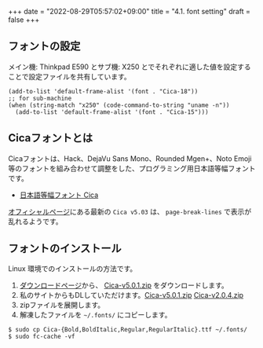 +++
date = "2022-08-29T05:57:02+09:00"
title = "4.1. font setting"
draft = false
+++
## フォントの設定
メイン機: Thinkpad E590 とサブ機: X250 とでそれぞれに適した値を設定することで設定ファイルを共有しています。

```elisp
(add-to-list 'default-frame-alist '(font . "Cica-18"))
;; for sub-machine
(when (string-match "x250" (code-command-to-string "uname -n"))
  (add-to-list 'default-frame-alist '(font . "Cica-15")))
```

## Cicaフォントとは
Cicaフォントは、Hack、DejaVu Sans Mono、Rounded Mgen+、Noto Emoji等のフォントを組み合わせて調整をした、プログラミング用日本語等幅フォントです。

* [日本語等幅フォント Cica](https://github.com/miiton/Cica)

[オフィシャルページ](https://github.com/miiton/Cica/releases/tag/v5.0.3)にある最新の `Cica v5.03` は、
`page-break-lines` で表示が乱れるようです。


## フォントのインストール
Linux 環境でのインストールの方法です。

1. [ダウンロードページ](https://github.com/SSW-SCIENTIFIC/Cica/releases)から、
[Cica-v5.0.1.zip](https://github.com/SSW-SCIENTIFIC/Cica/releases/download/v5.0.1-no-glyph-mod/Cica-v5.0.1.zip) をダウンロードします。
2. 私のサイトからもDLしていただけます。[Cica-v5.0.1.zip](https://dl.wegh.net/Cica/Cica-v5.0.1.zip) [Cica-v2.0.4.zip](https://dl.wegh.net/Cica/Cica-v2.0.4.zip)
3. zipファイルを展開します。
4. 解凍したファイルを `~/.fonts/` にコピーします。

```codesession
$ sudo cp Cica-{Bold,BoldItalic,Regular,RegularItalic}.ttf ~/.fonts/
$ sudo fc-cache -vf
```
